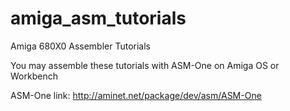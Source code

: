 # amiga_asm_tutorials
Amiga 680X0 Assembler Tutorials

You may assemble these tutorials with ASM-One on Amiga OS or Workbench

ASM-One link: http://aminet.net/package/dev/asm/ASM-One
